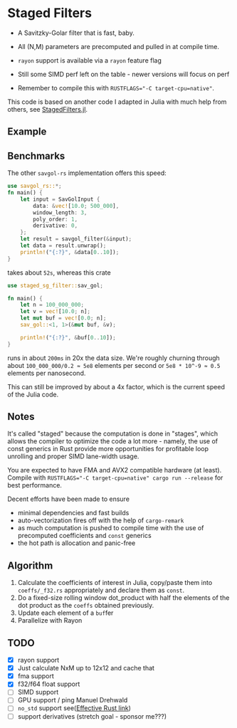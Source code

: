 # Staged Filters

* A Savitzky-Golar filter that is fast, baby.
* All (N,M) parameters are precomputed and pulled in at compile time.
* `rayon` support is available via a `rayon` feature flag
* Still some SIMD perf left on the table - newer versions will focus on perf

* Remember to compile this with `RUSTFLAGS="-C target-cpu=native"`.

This code is based on another code I adapted in Julia with much help from others, see [StagedFilters.jl](https://github.com/miguelraz/StagedFilters.jl).

## Example

## Benchmarks

The other `savgol-rs` implementation offers this speed:

```rust
use savgol_rs::*;
fn main() {
    let input = SavGolInput {
        data: &vec![10.0; 500_000],
        window_length: 3,
        poly_order: 1,
        derivative: 0,
    };
    let result = savgol_filter(&input);
    let data = result.unwrap();
    println!("{:?}", &data[0..10]);
}
```

takes about `52s`, whereas this crate

```rust
use staged_sg_filter::sav_gol;

fn main() {
    let n = 100_000_000;
    let v = vec![10.0; n];
    let mut buf = vec![0.0; n];
    sav_gol::<1, 1>(&mut buf, &v);

    println!("{:?}", &buf[0..10]);
}
```

runs in about `200ms` in 20x the data size. We're roughly churning through about `100_000_000/0.2 ≈ 5e8` elements per second or `5e8 * 10^-9 ≈ 0.5` elements per nanosecond.

This can still be improved by about a 4x factor, which is the current speed of the Julia code.

## Notes

It's called "staged" because the computation is done in "stages", which allows the compiler to optimize the code a lot more - namely, the use of const generics in Rust provide more opportunities for profitable loop unrolling and proper SIMD lane-width usage.

You are expected to have FMA and AVX2 compatible hardware (at least). Compile with `RUSTFLAGS="-C target-cpu=native" cargo run --release` for best performance.

Decent efforts have been made to ensure

* minimal dependencies and fast builds
* auto-vectorization fires off with the help of `cargo-remark`
* as much computation is pushed to compile time with the use of precomputed coefficients and `const` generics
* the hot path is allocation and panic-free

## Algorithm

1. Calculate the coefficients of interest in Julia, copy/paste them into `coeffs/_f32.rs` appropriately and declare them as `const`.
2. Do a fixed-size rolling window dot_product with half the elements of the dot product as the `coeffs` obtained previously.
3. Update each element of a `buf`fer
4. Parallelize with Rayon

## TODO

- [X] rayon support
- [X] Just calculate NxM up to 12x12 and cache that
- [X] fma support
- [X] f32/f64 float support
- [ ] SIMD support
- [ ] GPU support / ping Manuel Drehwald
- [ ] `no_std` support see([Effective Rust link](https://www.lurklurk.org/effective-rust/no-std.html))
- [ ] support derivatives (stretch goal - sponsor me???)
